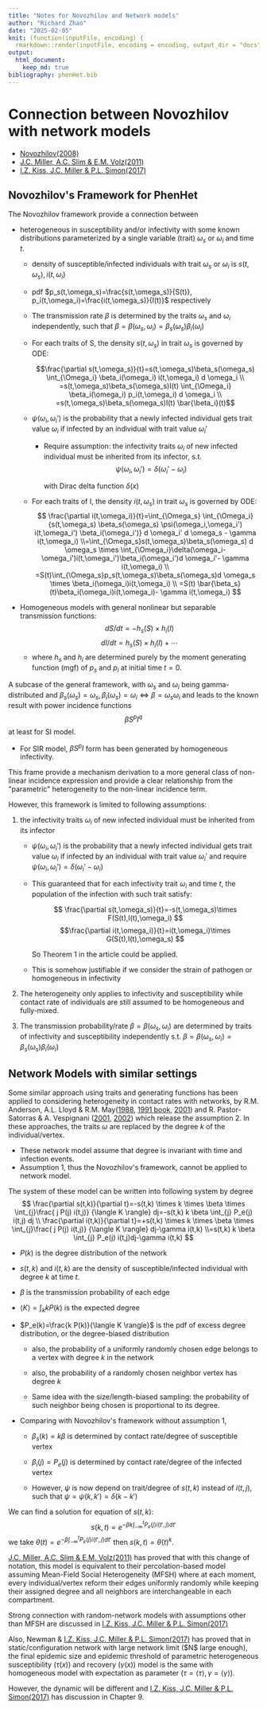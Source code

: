 ```yaml
---
title: "Notes for Novozhilov and Network models"
author: "Richard Zhao"
date: "2025-02-05"
knit: (function(inputFile, encoding) {
  rmarkdown::render(inputFile, encoding = encoding, output_dir = "docs") })
output:
  html_document:
    keep_md: true
bibliography: phenHet.bib
---
```




# Connection between Novozhilov with network models

-   [Novozhilov(2008)](./refs/Novozhilov2008.pdf)
-   [J.C. Miller, A.C. Slim & E.M. Volz(2011)](./refs/MillerSlimVolz2011.pdf)
-   [I.Z. Kiss, J.C. Miller & P.L. Simon(2017)](./refs/KissMIllerSimon2017Book.pdf)

## Novozhilov's Framework for PhenHet

The Novozhilov framework provide a connection between

-   heterogeneous in susceptibility and/or infectivity with some known distributions parameterized by a single variable (trait) $\omega_s$ or $\omega_i$ and time $t$.
    -   density of susceptible/infected individuals with trait $\omega_s$ or $\omega_i$ is $s(t,\omega_s), i(t, \omega_i)$

    -   pdf $p_s(t,\omega_s)=\frac{s(t,\omega_s)}{S(t)}, p_i(t,\omega_i)=\frac{i(t,\omega_s)}{I(t)}$ respectively

    -   The transmission rate $\beta$ is determined by the traits $\omega_s$ and $\omega_i$ independently, such that $\beta=\beta(\omega_s,\omega_i)=\beta_s(\omega_s) \beta_i(\omega_i)$

    -   For each traits of S, the density $s(t,\omega_s)$ in trait $\omega_s$ is governed by ODE:

        $$\frac{\partial s(t,\omega_s)}{t}=s(t,\omega_s)\beta_s(\omega_s) \int_{\Omega_i} \beta_i(\omega_i) i(t,\omega_i) d \omega_i
        \\
        =s(t,\omega_s)\beta_s(\omega_s)I(t) \int_{\Omega_i} \beta_i(\omega_i) p_i(t,\omega_i) d \omega_i
        \\
        =s(t,\omega_s)\beta_s(\omega_s)I(t) \bar{\beta_i}(t)$$

    -   $\psi(\omega_i,\omega_i')$ is the probability that a newly infected individual gets trait value $\omega_i$ if infected by an individual with trait value $\omega_i'$

        -   Require assumption: the infectivity traits $\omega_i$ of new infected individual must be inherited from its infector, s.t. $$\psi(\omega_i,\omega_i')=\delta(\omega_i'-\omega_i)$$

            with Dirac delta function $\delta(x)$

    -   For each traits of I, the density $i(t,\omega_s)$ in trait $\omega_s$ is governed by ODE:$$
        \frac{\partial i(t,\omega_i)}{t}=\int_{\Omega_s} \int_{\Omega_i} {s(t,\omega_s) \beta_s(\omega_s) \psi(\omega_i,\omega_i') i(t,\omega_i') \beta_i(\omega_i')} d \omega_i' d \omega_s - \gamma i(t,\omega_i)
        \\=\int_{\Omega_s}s(t,\omega_s)\beta_s(\omega_s) d \omega_s \times \int_{\Omega_i}\delta(\omega_i-\omega_i')i(t,\omega_i')\beta_i(\omega_i')d \omega_i'- \gamma i(t,\omega_i)
        \\
        =S(t)\int_{\Omega_s}p_s(t,\omega_s)\beta_s(\omega_s)d \omega_s \times \beta_i(\omega_i)i(t,\omega_i)
        \\
        =S(t) \bar{\beta_s}(t)\beta_i(\omega_i)i(t,\omega_i)- \gamma i(t,\omega_i)
        $$
-   Homogeneous models with general nonlinear but separable transmission functions: $$dS/dt=-h_s(S)\times h_i(I)$$$$dI/dt=h_s(S)\times h_i(I)+\cdots$$
    -   where $h_s$ and $h_i$ are determined purely by the moment generating function (mgf) of $p_s$ and $p_i$ at initial time $t=0$.

A subcase of the general framework, with $\omega_s$ and $\omega_i$ being gamma-distributed and $\beta_s(\omega_s)=\omega_s, \beta_i(\omega_s)=\omega_i \Leftrightarrow \beta=\omega_s\omega_i$ and leads to the known result with power incidence functions $$
\beta S^p I^q
$$at least for SI model.

-   For SIR model, $\beta S^p I$ form has been generated by homogeneous infectivity.

This frame provide a mechanism derivation to a more general class of non-linear incidence expression and provide a clear relationship from the "parametric" heterogeneity to the non-linear incidence term.

However, this framework is limited to following assumptions:

1.  the infectivity traits $\omega_i$ of new infected individual must be inherited from its infector

    -   $\psi(\omega_i,\omega_i')$ is the probability that a newly infected individual gets trait value $\omega_i$ if infected by an individual with trait value $\omega_i'$ and require $\psi(\omega_i,\omega_i')=\delta(\omega_i'-\omega_i)$

    -   This guaranteed that for each infectivity trait $\omega_i$ and time $t$, the population of the infection with such trait satisfy:

        $$
        \frac{\partial s(t,\omega_s)}{t}=-s(t,\omega_s)\times F(S(t),I(t),\omega_i)
        $$$$\frac{\partial i(t,\omega_i)}{t}=i(t,\omega_i)\times G(S(t),I(t),\omega_s)
        $$

        So Theorem 1 in the article could be applied.

    -   This is somehow justifiable if we consider the strain of pathogen or homogeneous in infectivity

2.  The heterogeneity only applies to infectivity and susceptibility while contact rate of individuals are still assumed to be homogeneous and fully-mixed.

3.  The transmission probability/rate $\beta=\beta(\omega_s,\omega_i)$ are determined by traits of infectivity and susceptibility independently s.t. $\beta=\beta(\omega_s,\omega_i)=\beta_s(\omega_s) \beta_i(\omega_i)$

## Network Models with similar settings

Some similar approach using traits and generating functions has been applied to considering heterogeneity in contact rates with networks, by R.M. Anderson, A.L. Lloyd & R.M. May([1988](https://doi.org/10.1098/rstb.1988.0108), [1991 book](https://mcmaster.primo.exlibrisgroup.com/discovery/fulldisplay?docid=alma991008325239707371&context=L&vid=01OCUL_MU:OMNI&lang=en&search_scope=OCULDiscoveryNetwork&adaptor=Local%20Search%20Engine&tab=OCULDiscoveryNetwork&query=any,contains,Infectious%20Diseases%20of%20Humans&mode=basic), [2001](https://doi.org/10.1103/PhysRevE.64.066112)) and R. Pastor-Satorras & A. Vespignani ([2001](https://doi.org/10.1103/PhysRevLett.86.3200), [2002](https://doi.org/10.1140/epjb/e20020122)) which release the assumption 2. In these approaches, the traits $\omega$ are replaced by the degree $k$ of the individual/vertex.

-   These network model assume that degree is invariant with time and infection events.
-   Assumption 1, thus the Novozhilov's framework, cannot be applied to network model.

The system of these model can be written into following system by degree $$
\frac{\partial s(t,k)}{\partial t}=-s(t,k) \times k \times \beta \times  \int_{j}\frac{ j P(j) i(t,j)} {\langle K \rangle} dj=-s(t,k) k \beta \int_{j} P_e(j) i(t,j) dj
\\
\frac{\partial i(t,k)}{\partial t}=+s(t,k) \times k \times \beta \times  \int_{j}\frac{ j P(j) i(t,j)} {\langle K \rangle} dj-\gamma i(t,k)
\\=s(t,k) k \beta \int_{j} P_e(j) i(t,j)dj-\gamma i(t,k)
$$

-   $P(k)$ is the degree distribution of the network

-   $s(t,k)$ and $i(t,k)$ are the density of susceptible/infected individual with degree $k$ at time $t$.

-   $\beta$ is the transmission probability of each edge

-   $\langle K \rangle=\int_{k} k P(k)$ is the expected degree

-   $P_e(k)=\frac{k P(k)}{\langle K \rangle}$ is the pdf of excess degree distribution, or the degree-biased distribution

    -   also, the probability of a uniformly randomly chosen edge belongs to a vertex with degree $k$ in the network

    -   also, the probability of a randomly chosen neighbor vertex has degree $k$

    -   Same idea with the size/length-biased sampling: the probability of such neighbor being chosen is proportional to its degree.

-   Comparing with Novozhilov's framework without assumption 1,

    -   $\beta_s(k)=k \beta$ is determined by contact rate/degree of susceptible vertex

    -   $\beta_i(j)=P_e(j)$ is determined by contact rate/degree of the infected vertex

    -   However, $\psi$ is now depend on trait/degree of $s(t,k)$ instead of $i(t,j)$, such that $\psi=\psi(k,k')=\delta(k-k')$

We can find a solution for equation of $s(t,k)$: $$
s(k,t)=e^{-\beta k \int_{-\infty}^{t}P_e(j)i(t',j)dt'}
$$we take $\theta(t)=e^{-\beta \int_{-\infty}^t P_e(j)i(t',j)dt'}$ then $s(k,t)=\theta(t)^k$.

[J.C. Miller, A.C. Slim & E.M. Volz(2011)](./refs/MillerSlimVolz2011.pdf) has proved that with this change of notation, this model is equivalent to their percolation-based model assuming Mean-Field Social Heterogeneity (MFSH) where at each moment, every individual/vertex reform their edges uniformly randomly while keeping their assigned degree and all neighbors are interchangeable in each compartment.

Strong connection with random-network models with assumptions other than MFSH are discussed in [I.Z. Kiss, J.C. Miller & P.L. Simon(2017)](./refs/KissMIllerSimon2017Book.pdf)

Also, Newman & [I.Z. Kiss, J.C. Miller & P.L. Simon(2017)](./refs/KissMIllerSimon2017Book.pdf) has proved that in static/configuration network with large network limit (\$N\$ large enough), the final epidemic size and epidemic threshold of parametric heterogeneous susceptibility ($\tau(x)$) and recovery ($\gamma(x)$) model is the same with homogeneous model with expectation as parameter ($\tau=\langle \tau \rangle, \gamma=\langle \gamma \rangle$).

However, the dynamic will be different and [I.Z. Kiss, J.C. Miller & P.L. Simon(2017)](./refs/KissMIllerSimon2017Book.pdf) has discussion in Chapter 9.
